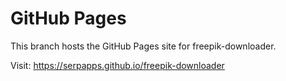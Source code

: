 # GitHub Pages

This branch hosts the GitHub Pages site for freepik-downloader.

Visit: https://serpapps.github.io/freepik-downloader
